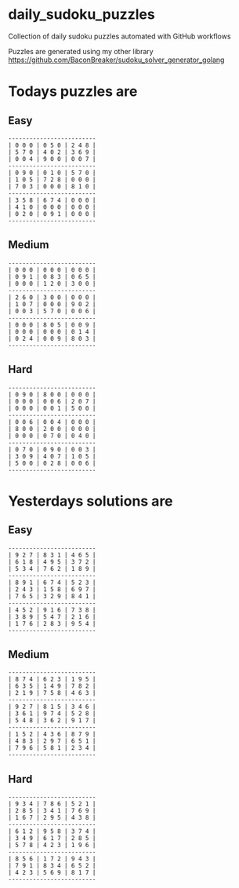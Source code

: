 
# daily_sudoku_puzzles 

Collection of daily sudoku puzzles automated with GitHub workflows 

Puzzles are generated using my other library https://github.com/BaconBreaker/sudoku_solver_generator_golang 
 

# Todays puzzles are 

## Easy 

```
-------------------------
| 0 0 0 | 0 5 0 | 2 4 8 | 
| 5 7 0 | 4 0 2 | 3 6 9 | 
| 0 0 4 | 9 0 0 | 0 0 7 | 
-------------------------
| 0 9 0 | 0 1 0 | 5 7 0 | 
| 1 0 5 | 7 2 8 | 0 0 0 | 
| 7 0 3 | 0 0 0 | 8 1 0 | 
-------------------------
| 3 5 8 | 6 7 4 | 0 0 0 | 
| 4 1 0 | 0 0 0 | 0 0 0 | 
| 0 2 0 | 0 9 1 | 0 0 0 | 
-------------------------
```
## Medium 

```
-------------------------
| 0 0 0 | 0 0 0 | 0 0 0 | 
| 0 9 1 | 0 8 3 | 0 6 5 | 
| 0 0 0 | 1 2 0 | 3 0 0 | 
-------------------------
| 2 6 0 | 3 0 0 | 0 0 0 | 
| 1 0 7 | 0 0 0 | 9 0 2 | 
| 0 0 3 | 5 7 0 | 0 0 6 | 
-------------------------
| 0 0 0 | 8 0 5 | 0 0 9 | 
| 0 0 0 | 0 0 0 | 0 1 4 | 
| 0 2 4 | 0 0 9 | 8 0 3 | 
-------------------------
```
## Hard 

```
-------------------------
| 0 9 0 | 8 0 0 | 0 0 0 | 
| 0 0 0 | 0 0 6 | 2 0 7 | 
| 0 0 0 | 0 0 1 | 5 0 0 | 
-------------------------
| 0 0 6 | 0 0 4 | 0 0 0 | 
| 8 0 0 | 2 0 0 | 0 0 0 | 
| 0 0 0 | 0 7 0 | 0 4 0 | 
-------------------------
| 0 7 0 | 0 9 0 | 0 0 3 | 
| 3 0 9 | 4 0 7 | 1 0 5 | 
| 5 0 0 | 0 2 8 | 0 0 6 | 
-------------------------
```
# Yesterdays solutions are 

## Easy 

```
-------------------------
| 9 2 7 | 8 3 1 | 4 6 5 | 
| 6 1 8 | 4 9 5 | 3 7 2 | 
| 5 3 4 | 7 6 2 | 1 8 9 | 
-------------------------
| 8 9 1 | 6 7 4 | 5 2 3 | 
| 2 4 3 | 1 5 8 | 6 9 7 | 
| 7 6 5 | 3 2 9 | 8 4 1 | 
-------------------------
| 4 5 2 | 9 1 6 | 7 3 8 | 
| 3 8 9 | 5 4 7 | 2 1 6 | 
| 1 7 6 | 2 8 3 | 9 5 4 | 
-------------------------
```
## Medium 

```
-------------------------
| 8 7 4 | 6 2 3 | 1 9 5 | 
| 6 3 5 | 1 4 9 | 7 8 2 | 
| 2 1 9 | 7 5 8 | 4 6 3 | 
-------------------------
| 9 2 7 | 8 1 5 | 3 4 6 | 
| 3 6 1 | 9 7 4 | 5 2 8 | 
| 5 4 8 | 3 6 2 | 9 1 7 | 
-------------------------
| 1 5 2 | 4 3 6 | 8 7 9 | 
| 4 8 3 | 2 9 7 | 6 5 1 | 
| 7 9 6 | 5 8 1 | 2 3 4 | 
-------------------------
```
## Hard 

```
-------------------------
| 9 3 4 | 7 8 6 | 5 2 1 | 
| 2 8 5 | 3 4 1 | 7 6 9 | 
| 1 6 7 | 2 9 5 | 4 3 8 | 
-------------------------
| 6 1 2 | 9 5 8 | 3 7 4 | 
| 3 4 9 | 6 1 7 | 2 8 5 | 
| 5 7 8 | 4 2 3 | 1 9 6 | 
-------------------------
| 8 5 6 | 1 7 2 | 9 4 3 | 
| 7 9 1 | 8 3 4 | 6 5 2 | 
| 4 2 3 | 5 6 9 | 8 1 7 | 
-------------------------
```
